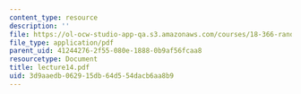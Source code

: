 ```yaml
---
content_type: resource
description: ''
file: https://ol-ocw-studio-app-qa.s3.amazonaws.com/courses/18-366-random-walks-and-diffusion-fall-2006/3d9aaedb062915db64d554dacb6aa8b9_lecture14.pdf
file_type: application/pdf
parent_uid: 41244276-2f55-080e-1888-0b9af56fcaa8
resourcetype: Document
title: lecture14.pdf
uid: 3d9aaedb-0629-15db-64d5-54dacb6aa8b9
---
```

